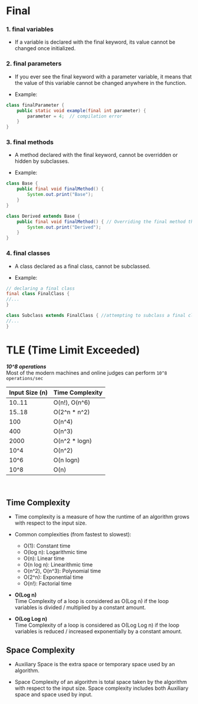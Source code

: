 # Final

### 1. final variables

- If a variable is declared with the final keyword, its value cannot be changed once initialized.

### 2. final parameters

- If you ever see the final keyword with a parameter variable, it means that the value of this variable cannot be
  changed anywhere in the function.


- Example:

```java
class finalParameter {
    public static void example(final int parameter) {
        parameter = 4;  // compilation error
    }
}
```

### 3. final methods

- A method declared with the final keyword, cannot be overridden or hidden by subclasses.


- Example:

```java
class Base {
    public final void finalMethod() {
        System.out.print("Base");
    }
}

class Derived extends Base {
    public final void finalMethod() { // Overriding the final method throws an error
        System.out.print("Derived");
    }
}
```

### 4. final classes

- A class declared as a final class, cannot be subclassed.


- Example:

```java
// declaring a final class
final class FinalClass {
//...
}

class Subclass extends FinalClass { //attempting to subclass a final class throws an error
//...
}
```

# TLE (Time Limit Exceeded)

***10^8 operations*** <br />
Most of the modern machines and online judges can perform `10^8 operations/sec`

 Input Size (n) | Time Complexity 
----------------|-----------------
| 10..11         | O(n!), O(n^6)   
| 15..18         | O(2^n * n^2)    
| 100            | O(n^4)          
| 400            | O(n^3)          
| 2000           | O(n^2 * logn)   
| 10^4           | O(n^2)          
| 10^6           | O(n logn)       
| 10^8           | O(n)            

<br />

## Time Complexity

- Time complexity is a measure of how the runtime of an algorithm grows with respect to the input size.


- Common complexities (from fastest to slowest):
    - O(1): Constant time
    - O(log n): Logarithmic time
    - O(n): Linear time
    - O(n log n): Linearithmic time
    - O(n^2), O(n^3): Polynomial time
    - O(2^n): Exponential time
    - O(n!): Factorial time


- **O(Log n)** <br />
  Time Complexity of a loop is considered as O(Log n) if the loop variables is divided / multiplied by a constant
  amount.


- **O(Log Log n)** <br />
  Time Complexity of a loop is considered as O(Log Log n) if the loop variables is reduced / increased exponentially by
  a constant amount.

## Space Complexity

- Auxiliary Space is the extra space or temporary space used by an algorithm.

- Space Complexity of an algorithm is total space taken by the algorithm with respect to the input size. Space
  complexity includes both Auxiliary space and space used by input.
